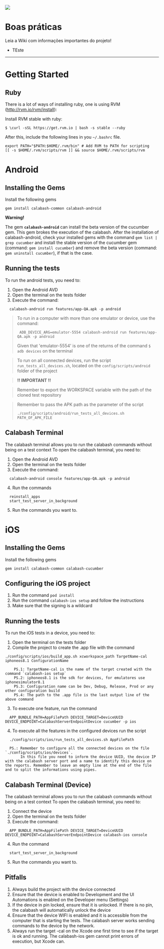 [![](https://img.shields.io/badge/Documentacao-wiki-green.svg)](http://gitmobile.itau/pf/specs-pf/wikis/home)
# Boas práticas

Leia a Wiki com informações importantes do projeto! 
 - TEste
-----

# Getting Started 

## Ruby
  
  There is a lot of ways of installing ruby, one is using RVM (http://rvm.io/rvm/install):
  
  Install RVM stable with ruby: 

  ```
  $ \curl -sSL https://get.rvm.io | bash -s stable --ruby
  ```
  
  After this, include the following lines in you `~/.bashrc` file.
  
  ```
  export PATH="$PATH:$HOME/.rvm/bin" # Add RVM to PATH for scripting
  [[ -s $HOME/.rvm/scripts/rvm ]] && source $HOME/.rvm/scripts/rvm
  ```

# Android

## Installing the Gems

  Install the following gems

  ```
  gem install calabash-common calabash-android
  ```

  **Warning!**
  
  The gem **`calabash-android`** can install the beta version of the cucumber gem.
  This gem brokes the execution of the calabash. After the installation of calabash-android, check your installed gems with the command `gem list | grep cucumber` and install the stable version of the cucumber gem (command: `gem install cucumber`) and remove the beta version (command: `gem uninstall cucumber`), if that is the case.

## Running the tests
  To run the android tests, you need to:
  
  1. Open the Android AVD
  2. Open the terminal on the tests folder
  3. Execute the command:
  
  ```
    calabash-android run features/app-QA.apk -p android
  ```
  

  > To run in a computer with more than one emulator or device, use the command:
  >
  >```
  >  ADB_DEVICE_ARG=emulator-5554 calabash-android run features/app-QA.apk -p android
  >```
  >
  >Given that 'emulator-5554' is one of the returns of the command `$ adb devices` on the terminal


  > To run on all connected devices, run the script `run_tests_all_devices.sh`, located on the `config/scripts/android` folder of the project

  > **!! IMPORTANT !!** 

  > Remember to export the WORKSPACE variable with the path of the cloned test repository
  
  > Remember to pass the APK path as the parameter of the script
  > 
  > ```
  > ./config/scripts/android/run_tests_all_devices.sh PATH_OF_APK_FILE
  >```


## Calabash Terminal

The calabash terminal allows you to run the calabash commands without being on a test context
To open the calabash terminal, you need to:

  1. Open the Android AVD
  2. Open the terminal on the tests folder
  3. Execute the command:
  
  ```
    calabash-android console features/app-QA.apk -p android
  ```
  
  4. Run the commands
  
  ```
    reinstall_apps
    start_test_server_in_background
  ```
  
  5. Run the commands you want to.

# iOS

## Installing the Gems

  Install the following gems

  ```
  gem install calabash-common calabash-cucumber
  ```
  
## Configuring the iOS project

  1. Run the command `pod install`
  2. Run the command `calabash-ios setup` and follow the instructions
  3. Make sure that the signing is a wildcard


## Running the tests
  To run the iOS tests in a device, you need to:
  
  1. Open the terminal on the tests folder
  2. Compile the project to create the .app file with the command 
  
  ```
  ./config/scripts/ios/build_app.sh xcworkspace_path TargetName-cal iphoneos8.1 ConfigurationName
  ```
  
        PS.1: TargetName-cal is the name of the target created with the command `calabash-ios setup`
        PS.2: iphoneos8.1 is the sdk for devices, for emulatores use iphonesimulator8.1
        PS.3: Configuration name can be Dev, Debug, Release, Prod or any other configuration build
        PS.4: The path to the .app file is the last output line of the above command

  3. To execute one feature, run the command
  
  ```
    APP_BUNDLE_PATH=AppFilePath DEVICE_TARGET=DeviceUUID DEVICE_ENDPOINT=CalabashServerEndpointDevice cucumber -p ios
  ```
  
  4. To execute all the features in the configured devices run the script
  
  ```
    ./config/scripts/ios/run_tests_all_devices.sh AppFilePath
  ```
  
      PS.: Remember to configure all the connected devices on the file `./config/scripts/ios/devices`.
           In this file you need to inform the device UUID, the device IP with the calabash server port and a name to identify this device on the reports. Remember to leave an empty line at the end of the file and to split the informations using pipes.

## Calabash Terminal (Device)

The calabash terminal allows you to run the calabash commands without being on a test context
To open the calabash terminal, you need to:

  1. Connect the device
  2. Open the terminal on the tests folder
  3. Execute the command:
  
  ```
    APP_BUNDLE_PATH=AppFilePath DEVICE_TARGET=DeviceUUID DEVICE_ENDPOINT=CalabashServerEndpointDevice calabash-ios console
  ```
  
  4. Run the command
  
  ```
    start_test_server_in_background
  ```
  
  5. Run the commands you want to.

## Pitfalls

  1. Always build the project with the device connected
  2. Ensure that the device is enabled to Development and the UI Automations is enabled on the Developer menu (Settings)
  3. If the device in pin locked, ensure that it is unlocked. If there is no pin, the calabash will automatically unlock the device
  4. Ensure that the device WIFI is enabled and it is accessible from the computer that is starting the tests. The calabash server works sending commands to the device by the network.
  5. Always run the target -cal on the Xcode one first time to see if the target is ok and running. The calabash-ios gem cannot print errors of execution, but Xcode can.
